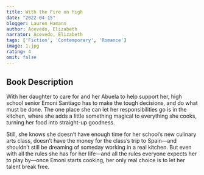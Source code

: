 ```yaml
---
title: With the Fire on High
date: "2022-04-15"
blogger: Lauren Hamann
author: Acevedo, Elizabeth
narrator: Acevedo, Elizabeth
tags: ['Fiction', 'Contemporary', 'Romance']
image: 1.jpg
rating: 4
omit: false
---
```



## Book Description

With her daughter to care for and her Abuela to help support her, high school senior Emoni Santiago has to make the tough decisions, and do what must be done. The one place she can let her responsibilities go is in the kitchen, where she adds a little something magical to everything she cooks, turning her food into straight-up goodness.

Still, she knows she doesn’t have enough time for her school’s new culinary arts class, doesn’t have the money for the class’s trip to Spain—and shouldn’t still be dreaming of someday working in a real kitchen. But even with all the rules she has for her life—and all the rules everyone expects her to play by—once Emoni starts cooking, her only real choice is to let her talent break free.
